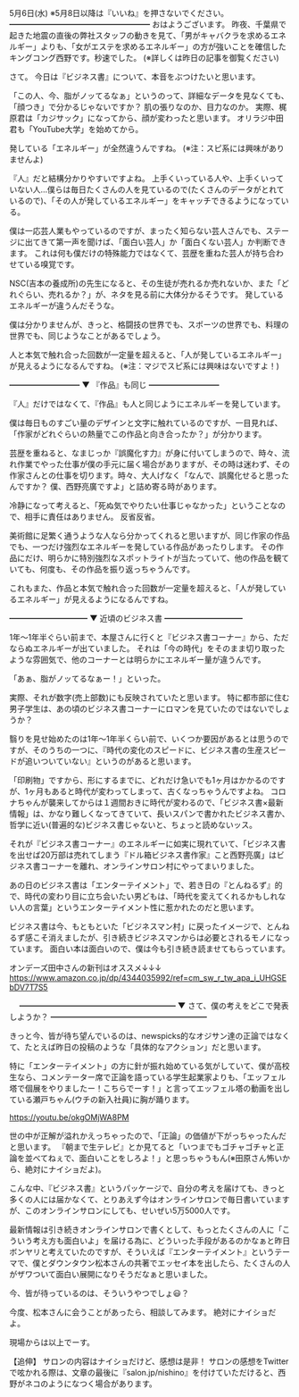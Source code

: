 5月6日(水) ※5月8日以降は『いいね』を押さないでください。
━━━━━━━━━━━━━━━━━━
おはようございます。
昨夜、千葉県で起きた地震の直後の弊社スタッフの動きを見て、「男がキャバクラを求めるエネルギー」よりも、「女がエステを求めるエネルギー」の方が強いことを確信したキングコング西野です。秒速でした。
(※詳しくは昨日の記事を御覧ください)

さて。
今日は『ビジネス書』について、本音をぶつけたいと思います。

「この人、今、脂がノッてるなぁ」というのって、詳細なデータを見なくても、「顔つき」で分かるじゃないですか？
肌の張りなのか、目力なのか。
実際、梶原君は「カジサック」になってから、顔が変わったと思います。
オリラジ中田君も「YouTube大学」を始めてから。

発している「エネルギー」が全然違うんですね。
(※注：スピ系には興味がありませんよ)

『人』だと結構分かりやすいですよね。
上手くいっている人や、上手くいっていない人…僕らは毎日たくさんの人を見ているので(たくさんのデータがとれているので)、「その人が発しているエネルギー」をキャッチできるようになっている。

僕は一応芸人業もやっているのですが、まったく知らない芸人さんでも、ステージに出てきて第一声を聞けば、「面白い芸人」か「面白くない芸人」か判断できます。
これは何も僕だけの特殊能力ではなくて、芸歴を重ねた芸人が持ち合わせている嗅覚です。

NSC(吉本の養成所)の先生になると、その生徒が売れるか売れないか、また「どれぐらい、売れるか？」が、ネタを見る前に大体分かるそうです。
発しているエネルギーが違うんだそうな。

僕は分かりませんが、きっと、格闘技の世界でも、スポーツの世界でも、料理の世界でも、同じようなことがあるでしょう。

人と本気で触れ合った回数が一定量を超えると、「人が発しているエネルギー」が見えるようになるんですね。
(※注：マジでスピ系には興味はないですよ！)

━━━━━━━━━
▼ 『作品』も同じ
━━━━━━━━━

『人』だけではなくて、『作品』も人と同じようにエネルギーを発しています。

僕は毎日ものすごい量のデザインと文字に触れているのですが、一目見れば、「作家がどれぐらいの熱量でこの作品と向き合ったか？」が分かります。

芸歴を重ねると、なまじっか『誤魔化す力』が身に付いてしまうので、時々、流れ作業でやった仕事が僕の手元に届く場合がありますが、その時は迷わず、その作家さんとの仕事を切ります。時々、大人げなく「なんで、誤魔化せると思ったんですか？ 僕、西野亮廣ですよ」と詰め寄る時があります。

冷静になって考えると、「死ぬ気でやりたい仕事じゃなかった」ということなので、相手に責任はありません。
反省反省。

美術館に足繁く通うような人なら分かってくれると思いますが、同じ作家の作品でも、一つだけ強烈なエネルギーを発している作品があったりします。
その作品にだけ、明らかに特別強烈なスポットライトが当たっていて、他の作品を観ていても、何度も、その作品を振り返っちゃうんです。

これもまた、作品と本気で触れ合った回数が一定量を超えると、「人が発しているエネルギー」が見えるようになるんですね。

━━━━━━━━━━
▼ 近頃のビジネス書
━━━━━━━━━━

1年～1年半ぐらい前まで、本屋さんに行くと『ビジネス書コーナー』から、ただならぬエネルギーが出ていました。
それは「今の時代」をそのまま切り取ったような雰囲気で、他のコーナーとは明らかにエネルギー量が違うんです。

「あぁ、脂がノッてるなぁー！」といった。

実際、それが数字(売上部数)にも反映されていたと思います。
特に都市部に住む男子学生は、あの頃のビジネス書コーナーにロマンを見ていたのではないでしょうか？

翳りを見せ始めたのは1年～1年半くらい前で、いくつか要因があるとは思うのですが、そのうちの一つに、『時代の変化のスピードに、ビジネス書の生産スピードが追いついていない』というのがあると思います。

「印刷物」ですから、形にするまでに、どれだけ急いでも1ヶ月はかかるのですが、1ヶ月もあると時代が変わってしまって、古くなっちゃうんですよね。
コロナちゃんが襲来してからは１週間おきに時代が変わるので、「ビジネス書×最新情報」は、かなり難しくなってきていて、長いスパンで書かれたビジネス書か、哲学に近い(普遍的な)ビジネス書じゃないと、ちょっと読めないッス。

それが『ビジネス書コーナー』のエネルギーに如実に現れていて、「ビジネス書を出せば20万部は売れてしまう『ドル箱ビジネス書作家』こと西野亮廣」はビジネス書コーナーを離れ、オンラインサロン村にやってまいりました。

あの日のビジネス書は「エンターテイメント」で、若き日の『とんねるず』的で、時代の変わり目に立ち会いたい男どもは、「時代を変えてくれるかもしれない人の言葉」というエンターテイメント性に惹かれたのだと思います。

ビジネス書は今、もともといた「ビジネスマン村」に戻ったイメージで、とんねるず感こそ消えましたが、引き続きビジネスマンからは必要とされるモノになっています。
面白い本は面白いので、僕は今も引き続き読ませてもらっています。

オンデーズ田中さんの新刊はオススメ↓↓↓
https://www.amazon.co.jp/dp/4344035992/ref=cm_sw_r_tw_apa_i_UHGSEbDV7T7S5

　
━━━━━━━━━━━━━━━━━━━━
▼ さて、僕の考えをどこで発表しようか？
━━━━━━━━━━━━━━━━━━━━

きっと今、皆が待ち望んでいるのは、newspicks的なオジサン達の正論ではなくて、たとえば昨日の投稿のような「具体的なアクション」だと思います。

特に「エンターテイメント」の方に針が振れ始めている気がしていて、僕が高校生なら、コメンテーター席で正論を語っている学生起業家よりも、「エッフェル塔で個展をやりましたー！こちらでーす！」と言ってエッフェル塔の動画を出している瀬戸ちゃん(ウチの新入社員)に胸が踊ります。

https://youtu.be/okgOMjWA8PM

世の中が正解が溢れかえっちゃったので、「正論」の価値が下がっちゃったんだと思います。
『朝まで生テレビ』とか見てると「いつまでもゴチャゴチャと正論を並べてねぇで、面白いことをしろよ！」と思っちゃうもん(※田原さん怖いから、絶対にナイショだよ)。

こんな中、『ビジネス書』というパッケージで、自分の考えを届けても、きっと多くの人には届かなくて、とりあえず今はオンラインサロンで毎日書いていますが、このオンラインサロンにしても、せいぜい5万5000人です。

最新情報は引き続きオンラインサロンで書くとして、もっとたくさんの人に「こういう考え方も面白いよ」を届ける為に、どういった手段があるのかなぁと昨日ボンヤリと考えていたのですが、そういえば『エンターテイメント』というテーマで、僕とダウンタウン松本さんの共著でエッセイ本を出したら、たくさんの人がザワついて面白い展開になりそうだなぁと思いました。

今、皆が待っているのは、そういうやつでしょ😃？

今度、松本さんに会うことがあったら、相談してみます。
絶対にナイショだよ。

現場からは以上でーす。

【追伸】
サロンの内容はナイショだけど、感想は是非！
サロンの感想をTwitterで呟かれる際は、文章の最後に『salon.jp/nishino』を付けていただけると、西野がネコのようになつく場合があります。
